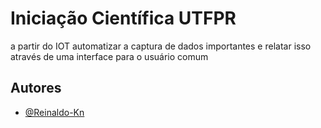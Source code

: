 
# Iniciação Científica UTFPR

a partir do IOT automatizar a captura de dados importantes e relatar isso através de uma interface para o usuário comum



## Autores

- [@Reinaldo-Kn](https://www.github.com/Reinaldo-Kn)

